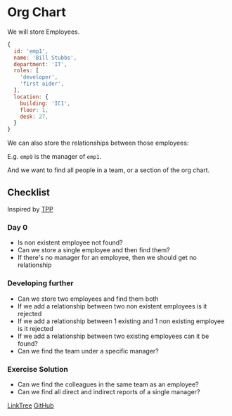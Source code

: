 # Org Chart

We will store Employees.

```js
{
  id: 'emp1',
  name: 'Bill Stubbs',
  department: 'IT',
  roles: [
    'developer',
    'first aider',
  ],
  location: {
    building: 'IC1',
    floor: 1,
    desk: 27,
  }
}
```

We can also store the relationships between those employees:

E.g.
`emp9` is the manager of `emp1`.

And we want to find all people in a team, or a section of the org chart.

## Checklist

Inspired by [TPP](https://en.wikipedia.org/wiki/Transformation_Priority_Premise#The_Transformations[3])

### Day 0

- Is non existent employee not found?
- Can we store a single employee and then find them?
- If there's no manager for an employee, then we should get no relationship

### Developing further

- Can we store two employees and find them both
- If we add a relationship between two non existent employees is it rejected
- If we add a relationship between 1 existing and 1 non existing employee is it rejected
- If we add a relationship between two existing employees can it be found?
- Can we find the team under a specific manager?

### Exercise Solution

- Can we find the colleagues in the same team as an employee?
- Can we find all direct and indirect reports of a single manager?

[LinkTree](https://linktr.ee/ashleyfriezetdd)
[GitHub](https://github.com/ashleyfrieze/easy-tdd-typescript)